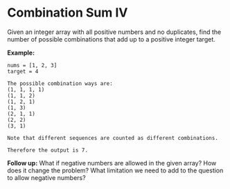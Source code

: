 # Combination Sum IV

Given an integer array with all positive numbers and no duplicates, find the number of possible combinations that add up to a positive integer target.

__Example:__

```
nums = [1, 2, 3]
target = 4

The possible combination ways are:
(1, 1, 1, 1)
(1, 1, 2)
(1, 2, 1)
(1, 3)
(2, 1, 1)
(2, 2)
(3, 1)

Note that different sequences are counted as different combinations.

Therefore the output is 7.
```

__Follow up:__
What if negative numbers are allowed in the given array?
How does it change the problem?
What limitation we need to add to the question to allow negative numbers?
